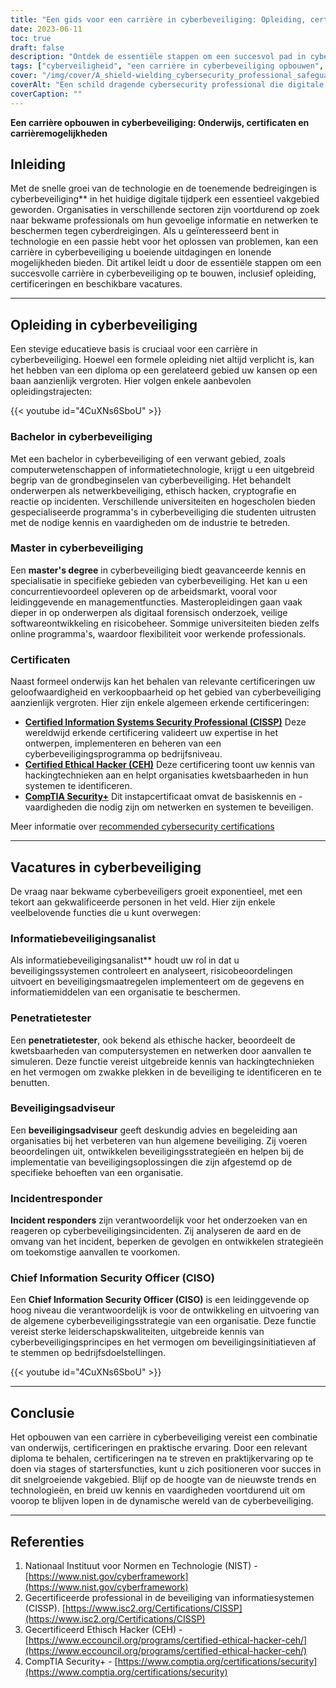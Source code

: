 ```yaml
---
title: "Een gids voor een carrière in cyberbeveiliging: Opleiding, certificaten en carrièremogelijkheden"
date: 2023-06-11
toc: true
draft: false
description: "Ontdek de essentiële stappen om een succesvol pad in cyberbeveiliging te smeden, waaronder opleidingen, certificeringen en lucratieve baanvooruitzichten."
tags: ["cyberveiligheid", "een carrière in cyberbeveiliging opbouwen", "onderwijs in cyberveiligheid", "cyberbeveiligingscertificaten", "vacatures in cyberbeveiliging", "technologische carrières", "onderwijs in cyberveiligheid", "banen in cyberbeveiliging", "cyberbeveiligingsindustrie", "cyberbeveiligingsprofessionals", "cyberbeveiligingsvaardigheden", "netwerkbeveiliging", "informatiebeveiliging", "cyberveiligheidsanalist", "ethisch hacken", "adviseur cyberbeveiliging", "reactie op incidenten", "CISO", "cyberbeveiligingsstrategie", "bachelordiploma cyberbeveiliging", "master in cyberbeveiliging", "CISSP-certificering", "CEH-certificering", "CompTIA Security+ certificering", "banenmarkt voor cyberbeveiliging", "digitaal forensisch onderzoek", "risicobeheer in cyberbeveiliging", "veilige softwareontwikkeling", "gegevensbescherming", "cyberbeveiligingstrends"]
cover: "/img/cover/A_shield-wielding_cybersecurity_professional_safeguarding.png"
coverAlt: "Een schild dragende cybersecurity professional die digitale activa beschermt tegen hacker aanvallen."
coverCaption: ""
---
```


**Een carrière opbouwen in cyberbeveiliging: Onderwijs, certificaten en carrièremogelijkheden**

## Inleiding
Met de snelle groei van de technologie en de toenemende bedreigingen is cyberbeveiliging** in het huidige digitale tijdperk een essentieel vakgebied geworden. Organisaties in verschillende sectoren zijn voortdurend op zoek naar bekwame professionals om hun gevoelige informatie en netwerken te beschermen tegen cyberdreigingen. Als u geïnteresseerd bent in technologie en een passie hebt voor het oplossen van problemen, kan een carrière in cyberbeveiliging u boeiende uitdagingen en lonende mogelijkheden bieden. Dit artikel leidt u door de essentiële stappen om een succesvolle carrière in cyberbeveiliging op te bouwen, inclusief opleiding, certificeringen en beschikbare vacatures.

______

## Opleiding in cyberbeveiliging
Een stevige educatieve basis is cruciaal voor een carrière in cyberbeveiliging. Hoewel een formele opleiding niet altijd verplicht is, kan het hebben van een diploma op een gerelateerd gebied uw kansen op een baan aanzienlijk vergroten. Hier volgen enkele aanbevolen opleidingstrajecten:

{{< youtube id="4CuXNs6SboU" >}}

### Bachelor in cyberbeveiliging
Met een bachelor in cyberbeveiliging of een verwant gebied, zoals computerwetenschappen of informatietechnologie, krijgt u een uitgebreid begrip van de grondbeginselen van cyberbeveiliging. Het behandelt onderwerpen als netwerkbeveiliging, ethisch hacken, cryptografie en reactie op incidenten. Verschillende universiteiten en hogescholen bieden gespecialiseerde programma's in cyberbeveiliging die studenten uitrusten met de nodige kennis en vaardigheden om de industrie te betreden.

### Master in cyberbeveiliging
Een **master's degree** in cyberbeveiliging biedt geavanceerde kennis en specialisatie in specifieke gebieden van cyberbeveiliging. Het kan u een concurrentievoordeel opleveren op de arbeidsmarkt, vooral voor leidinggevende en managementfuncties. Masteropleidingen gaan vaak dieper in op onderwerpen als digitaal forensisch onderzoek, veilige softwareontwikkeling en risicobeheer. Sommige universiteiten bieden zelfs online programma's, waardoor flexibiliteit voor werkende professionals.

### Certificaten
Naast formeel onderwijs kan het behalen van relevante certificeringen uw geloofwaardigheid en verkoopbaarheid op het gebied van cyberbeveiliging aanzienlijk vergroten. Hier zijn enkele algemeen erkende certificeringen:

- [**Certified Information Systems Security Professional (CISSP)**](https://simeononsecurity.com/articles/a-guide-to-earning-the-isc2-cissp-certification/) Deze wereldwijd erkende certificering valideert uw expertise in het ontwerpen, implementeren en beheren van een cyberbeveiligingsprogramma op bedrijfsniveau.
- [**Certified Ethical Hacker (CEH)**](https://simeononsecurity.com/articles/preparing-for-the-ceh-certified-ethical-hacker-certification-exam/) Deze certificering toont uw kennis van hackingtechnieken aan en helpt organisaties kwetsbaarheden in hun systemen te identificeren.
- [**CompTIA Security+**](https://simeononsecurity.com/articles/comptias-security-plus-sy0-601-what-do-you-need-to-know/) Dit instapcertificaat omvat de basiskennis en -vaardigheden die nodig zijn om netwerken en systemen te beveiligen.

Meer informatie over [recommended cybersecurity certifications](https://simeononsecurity.com/recommendations/certifications/)

______

## Vacatures in cyberbeveiliging
De vraag naar bekwame cyberbeveiligers groeit exponentieel, met een tekort aan gekwalificeerde personen in het veld. Hier zijn enkele veelbelovende functies die u kunt overwegen:

### Informatiebeveiligingsanalist
Als informatiebeveiligingsanalist** houdt uw rol in dat u beveiligingssystemen controleert en analyseert, risicobeoordelingen uitvoert en beveiligingsmaatregelen implementeert om de gegevens en informatiemiddelen van een organisatie te beschermen.

### Penetratietester
Een **penetratietester**, ook bekend als ethische hacker, beoordeelt de kwetsbaarheden van computersystemen en netwerken door aanvallen te simuleren. Deze functie vereist uitgebreide kennis van hackingtechnieken en het vermogen om zwakke plekken in de beveiliging te identificeren en te benutten.

### Beveiligingsadviseur
Een **beveiligingsadviseur** geeft deskundig advies en begeleiding aan organisaties bij het verbeteren van hun algemene beveiliging. Zij voeren beoordelingen uit, ontwikkelen beveiligingsstrategieën en helpen bij de implementatie van beveiligingsoplossingen die zijn afgestemd op de specifieke behoeften van een organisatie.

### Incidentresponder
**Incident responders** zijn verantwoordelijk voor het onderzoeken van en reageren op cyberbeveiligingsincidenten. Zij analyseren de aard en de omvang van het incident, beperken de gevolgen en ontwikkelen strategieën om toekomstige aanvallen te voorkomen.

### Chief Information Security Officer (CISO)
Een **Chief Information Security Officer (CISO)** is een leidinggevende op hoog niveau die verantwoordelijk is voor de ontwikkeling en uitvoering van de algemene cyberbeveiligingsstrategie van een organisatie. Deze functie vereist sterke leiderschapskwaliteiten, uitgebreide kennis van cyberbeveiligingsprincipes en het vermogen om beveiligingsinitiatieven af te stemmen op bedrijfsdoelstellingen.

{{< youtube id="4CuXNs6SboU" >}}

______

## Conclusie
Het opbouwen van een carrière in cyberbeveiliging vereist een combinatie van onderwijs, certificeringen en praktische ervaring. Door een relevant diploma te behalen, certificeringen na te streven en praktijkervaring op te doen via stages of startersfuncties, kunt u zich positioneren voor succes in dit snelgroeiende vakgebied. Blijf op de hoogte van de nieuwste trends en technologieën, en breid uw kennis en vaardigheden voortdurend uit om voorop te blijven lopen in de dynamische wereld van de cyberbeveiliging.

______

## Referenties

1. Nationaal Instituut voor Normen en Technologie (NIST) - [https://www.nist.gov/cyberframework](https://www.nist.gov/cyberframework)
2. Gecertificeerde professional in de beveiliging van informatiesystemen (CISSP). [https://www.isc2.org/Certifications/CISSP](https://www.isc2.org/Certifications/CISSP)
3. Gecertificeerd Ethisch Hacker (CEH) - [https://www.eccouncil.org/programs/certified-ethical-hacker-ceh/](https://www.eccouncil.org/programs/certified-ethical-hacker-ceh/)
4. CompTIA Security+ - [https://www.comptia.org/certifications/security](https://www.comptia.org/certifications/security)

